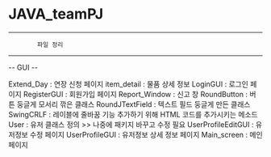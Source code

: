 # JAVA_teamPJ

------------------------------------------------------------------
			파일 정리
------------------------------------------------------------------


-- GUI --

Extend_Day : 연장 신청 페이지
item_detail : 물품 상세 정보
LoginGUI : 로그인 페이지
RegisterGUI : 회원가입 페이지
Report_Window : 신고 창
RoundButton : 버튼 둥글게 모서리 깎은 클래스
RoundJTextField : 텍스트 필드 둥글게 만든 클래스
SwingCRLF : 레이블에 줄바꿈 기능 추가하기 위해 HTML 코드를 추가시키는 메소드
User : 유저 클래스 정의 >> 나중에 패키지 바꾸고 수정 필요
UserProfileEditGUI : 유저정보 수정 페이지
UserProfileGUI : 유저정보 상세 정보 페이지
Main_screen : 메인 페이지